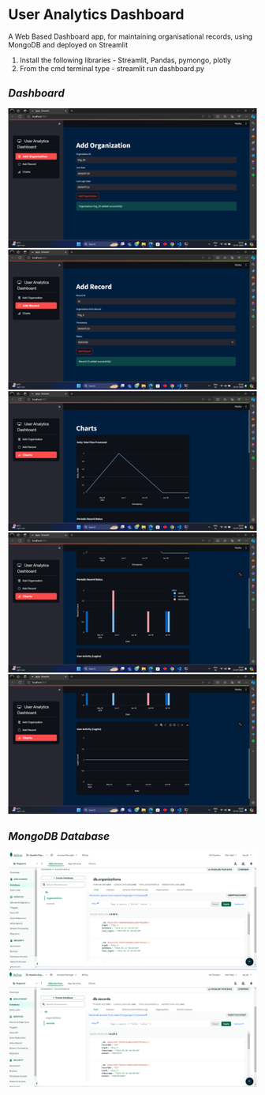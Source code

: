 # User Analytics Dashboard

A Web Based Dashboard app, for maintaining organisational records, using MongoDB and deployed on Streamlit

1. Install the following libraries - Streamlit, Pandas, pymongo, plotly
2. From the cmd terminal type - streamlit run dashboard.py

## *Dashboard*
<img src='Screenshot (609).png'>
<img src='Screenshot (610).png'>
<img src='Screenshot (611).png'>
<img src='Screenshot (612).png'>
<img src='Screenshot (613).png'>


## *MongoDB Database*
<img src='m1.png'>
<img src='m2.png'>

